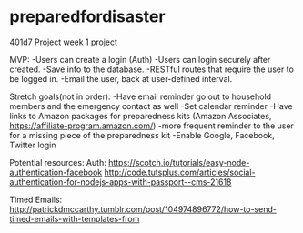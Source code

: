 # preparedfordisaster
401d7 Project week 1 project

MVP:
-Users can create a login (Auth)
-Users can login securely after created.
-Save info to the database.
-RESTful routes that require the user to be logged in.
-Email the user, back at user-defined interval.

Stretch goals(not in order):
-Have email reminder go out to household members and the emergency contact as well
-Set calendar reminder
-Have links to Amazon packages for preparedness kits (Amazon Associates, https://affiliate-program.amazon.com/)
-more frequent reminder to the user for a missing piece of the preparedness kit
-Enable Google, Facebook, Twitter login


Potential resources:
Auth:
https://scotch.io/tutorials/easy-node-authentication-facebook
http://code.tutsplus.com/articles/social-authentication-for-nodejs-apps-with-passport--cms-21618

Timed Emails:
http://patrickdmccarthy.tumblr.com/post/104974896772/how-to-send-timed-emails-with-templates-from

